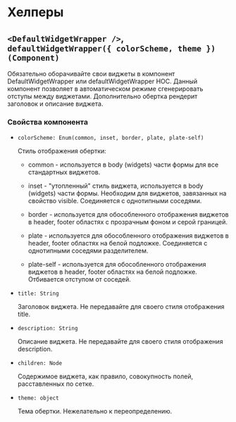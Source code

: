 # Хелперы

## `<DefaultWidgetWrapper />`, `defaultWidgetWrapper({ colorScheme, theme })(Component)`

Обязательно оборачивайте свои виджеты в компонент DefaultWidgetWrapper или defaultWidgetWrapper HOC.
Данный компонент позволяет в автоматическом режиме сгенерировать отступы между виджетами.
Дополнительно обертка рендерит заголовок и описание виджета.

### Свойства компонента

* `colorScheme: Enum(common, inset, border, plate, plate-self)`

  Стиль отображения обертки:
  * common - используется в body (widgets) части формы для все стандартных виджетов.

  * inset - "утопленный" стиль виджета, используется в body (widgets) части формы.
  Необходим для виджетов, завязанных на свойство visible. Соединяется с однотипными соседями.

  * border - используется для обособленного отображения виджетов в header, footer
  областях с прозрачным фоном и серой границей.

  * plate - используется для обособленного отображения виджетов в header, footer
  областях на белой подложке. Соединяется с однотипными соседями разделителем.

  * plate-self - используется для обособленного отображения виджетов в header, footer
  областях на белой подложке. Отбивается отступом от соседей.

* `title: String`

  Заголовок виджета. Не передавайте для своего стиля отображения title.

* `description: String`

  Описание виджета. Не передавайте для своего стиля отображения description.

* `children: Node`

  Содержимое виджета, как правило, совокупность полей, расставленных по сетке.

* `theme: object`

  Тема обертки. Нежелательно к переопределению.

